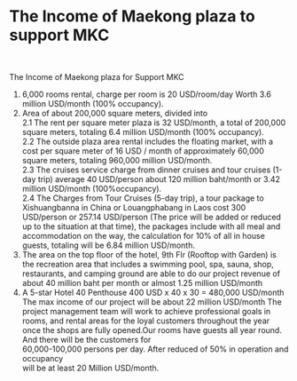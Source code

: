 # The Income of Maekong plaza to support MKC

​

The Income of Maekong plaza for Support MKC

1. 6,000 rooms rental, charge per room is 20 USD/room/day Worth 3.6 million USD/month (100% occupancy).
2. Area of about 200,000 square meters, divided into\
   2.1 The rent per square meter plaza is 32 USD/month, a total of 200,000 square meters, totaling 6.4 million USD/month (100% occupancy).\
   2.2 The outside plaza area rental includes the floating market, with a cost per square meter of 16 USD / month of approximately 60,000 square meters, totaling 960,000 million USD/month.\
   2.3 The cruises service charge from dinner cruises and tour cruises (1-day trip) average 40 USD/person about 120 million baht/month or 3.42 million USD/month (100%occupancy).\
   2.4 The Charges from Tour Cruises (5-day trip), a tour package to Xishuangbanna in China or Louangphabang in Laos cost 300 USD/person or 257.14 USD/person (The price will be added or reduced up to the situation at that time), the packages include with all meal and accommodation on the way, the calculation for 10% of all in house guests, totaling will be 6.84 million USD/month.
3. The area on the top floor of the hotel, 9th Flr (Rooftop with Garden) is the recreation area that includes a swimming pool, spa, sauna, shop, restaurants, and camping ground are able to do our project revenue of about 40 million baht per month or almost 1.25 million USD/month
4. A 5-star Hotel 40 Penthouse 400 USD x 40 x 30 = 480,000 USD/month The max income of our project will be about 22 million USD/month The project management team will work to achieve professional goals in rooms, and rental areas for the loyal customers throughout the year once the shops are fully opened.Our rooms have guests all year round. And there will be the customers for\
   60,000-100,000 persons per day. After reduced of 50% in operation and occupancy\
   will be at least 20 Million USD/month.
